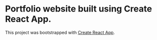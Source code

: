 # Portfolio website built using Create React App.

This project was bootstrapped with [Create React App](https://github.com/facebookincubator/create-react-app).
